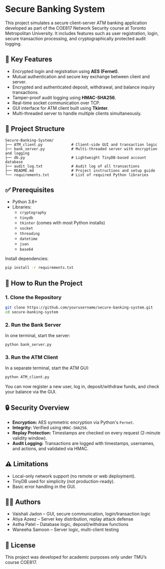 
# Secure Banking System

This project simulates a secure client-server ATM banking application developed as part of the COE817 Network Security course at Toronto Metropolitan University. It includes features such as user registration, login, secure transaction processing, and cryptographically protected audit logging.

## 🔐 Key Features

- Encrypted login and registration using **AES (Fernet)**.
- Mutual authentication and secure key exchange between client and server.
- Encrypted and authenticated deposit, withdrawal, and balance inquiry transactions.
- Tamper-proof audit logging using **HMAC-SHA256**.
- Real-time socket communication over TCP.
- GUI interface for ATM client built using **Tkinter**.
- Multi-threaded server to handle multiple clients simultaneously.

## 📁 Project Structure

```
Secure-Banking-System/
├── ATM_client.py             # Client-side GUI and transaction logic
├── bank_server.py            # Multi-threaded server with encryption and logging
├── db.py                     # Lightweight TinyDB-based account database
├── audit_log.txt             # Audit log of all transactions
├── README.md                 # Project instructions and setup guide
└── requirements.txt          # List of required Python libraries
```

## ✅ Prerequisites

- Python 3.8+
- Libraries:
  - `cryptography`
  - `tinydb`
  - `tkinter` (comes with most Python installs)
  - `socket`
  - `threading`
  - `datetime`
  - `json`
  - `base64`

Install dependencies:

```bash
pip install -r requirements.txt
```

## 🚀 How to Run the Project

### 1. Clone the Repository

```bash
git clone https://github.com/yourusername/secure-banking-system.git
cd secure-banking-system
```

### 2. Run the Bank Server

In one terminal, start the server:

```bash
python bank_server.py
```

### 3. Run the ATM Client

In a separate terminal, start the ATM GUI:

```bash
python ATM_client.py
```

You can now register a new user, log in, deposit/withdraw funds, and check your balance via the GUI.

## 🔒 Security Overview

- **Encryption:** AES symmetric encryption via Python's `Fernet`.
- **Integrity:** Verified using `HMAC-SHA256`.
- **Replay Protection:** Timestamps are checked on every request (2-minute validity window).
- **Audit Logging:** Transactions are logged with timestamps, usernames, and actions, and validated via HMAC.

## ⚠ Limitations

- Local-only network support (no remote or web deployment).
- TinyDB used for simplicity (not production-ready).
- Basic error handling in the GUI.

## 🧑‍💻 Authors

- Vaishali Jadon – GUI, secure communication, login/transaction logic
- Atiya Azeez – Server key distribution, replay attack defense
- Astha Patel – Database logic, deposit/withdraw functions
- Waneeha Samoon – Server logic, multi-client testing

## 📜 License

This project was developed for academic purposes only under TMU’s course COE817.
